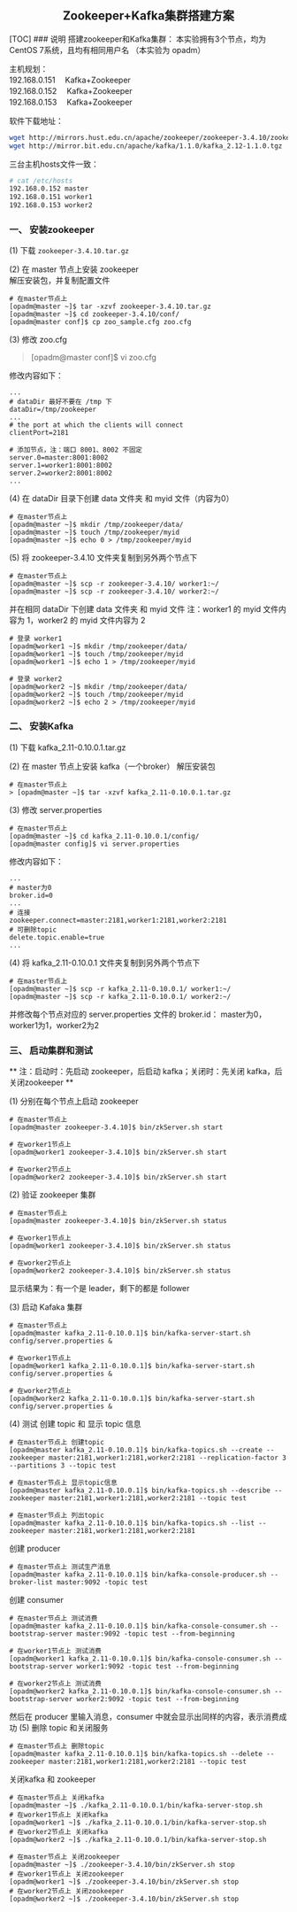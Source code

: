 <!-- 
  date: 2018-10-30 19:50
  author: sunquan
  mail: sunquana@gmail.com
-->

<h2> <center> Zookeeper+Kafka集群搭建方案 </center> </h2>
[TOC] 
###  说明
搭建zookeeper和Kafka集群： 
本实验拥有3个节点，均为CentOS 7系统，且均有相同用户名 （本实验为 opadm）

 
主机规划：  
192.168.0.151 　Kafka+Zookeeper  
192.168.0.152 　Kafka+Zookeeper  
192.168.0.153　 Kafka+Zookeeper  

软件下载地址：
```sh
wget http://mirrors.hust.edu.cn/apache/zookeeper/zookeeper-3.4.10/zookeeper-3.4.10.tar.gz
wget http://mirror.bit.edu.cn/apache/kafka/1.1.0/kafka_2.12-1.1.0.tgz
```

三台主机hosts文件一致：
```sh
# cat /etc/hosts
192.168.0.152 master
192.168.0.151 worker1
192.168.0.153 worker2
```

### 一、 安装zookeeper
(1) 下载 `zookeeper-3.4.10.tar.gz`

(2) 在 master 节点上安装 zookeeper  
    解压安装包，并复制配置文件
``` 
# 在master节点上
[opadm@master ~]$ tar -xzvf zookeeper-3.4.10.tar.gz
[opadm@master ~]$ cd zookeeper-3.4.10/conf/
[opadm@master conf]$ cp zoo_sample.cfg zoo.cfg
```

(3) 修改 zoo.cfg
>[opadm@master conf]$ vi zoo.cfg

修改内容如下： 
```
...
# dataDir 最好不要在 /tmp 下
dataDir=/tmp/zookeeper
...
# the port at which the clients will connect
clientPort=2181

# 添加节点，注：端口 8001、8002 不固定
server.0=master:8001:8002
server.1=worker1:8001:8002
server.2=worker2:8001:8002
...
```

(4) 在 dataDir 目录下创建 data 文件夹 和 myid 文件（内容为0）
```
# 在master节点上
[opadm@master ~]$ mkdir /tmp/zookeeper/data/
[opadm@master ~]$ touch /tmp/zookeeper/myid
[opadm@master ~]$ echo 0 > /tmp/zookeeper/myid
```

(5) 将 zookeeper-3.4.10 文件夹复制到另外两个节点下
```
# 在master节点上
[opadm@master ~]$ scp -r zookeeper-3.4.10/ worker1:~/
[opadm@master ~]$ scp -r zookeeper-3.4.10/ worker2:~/
```

并在相同 dataDir 下创建 data 文件夹 和 myid 文件 
注：worker1 的 myid 文件内容为 1，worker2 的 myid 文件内容为 2
```
# 登录 worker1
[opadm@worker1 ~]$ mkdir /tmp/zookeeper/data/
[opadm@worker1 ~]$ touch /tmp/zookeeper/myid
[opadm@worker1 ~]$ echo 1 > /tmp/zookeeper/myid
```

```
# 登录 worker2
[opadm@worker2 ~]$ mkdir /tmp/zookeeper/data/
[opadm@worker2 ~]$ touch /tmp/zookeeper/myid
[opadm@worker2 ~]$ echo 2 > /tmp/zookeeper/myid
```

### 二、 安装Kafka

(1) 下载 kafka_2.11-0.10.0.1.tar.gz 


(2) 在 master 节点上安装 kafka（一个broker） 
解压安装包
```
# 在master节点上
> [opadm@master ~]$ tar -xzvf kafka_2.11-0.10.0.1.tar.gz
```


(3) 修改 server.properties
```
# 在master节点上
[opadm@master ~]$ cd kafka_2.11-0.10.0.1/config/
[opadm@master config]$ vi server.properties
```

修改内容如下：
```
...
# master为0
broker.id=0    
...
# 连接
zookeeper.connect=master:2181,worker1:2181,worker2:2181
# 可删除topic
delete.topic.enable=true
...
```

(4) 将 kafka_2.11-0.10.0.1 文件夹复制到另外两个节点下

```
# 在master节点上
[opadm@master ~]$ scp -r kafka_2.11-0.10.0.1/ worker1:~/
[opadm@master ~]$ scp -r kafka_2.11-0.10.0.1/ worker2:~/
```
并修改每个节点对应的 server.properties 文件的 broker.id： master为0，worker1为1，worker2为2 


### 三、 启动集群和测试
** 注：启动时：先启动 zookeeper，后启动 kafka；关闭时：先关闭 kafka，后关闭zookeeper **

(1) 分别在每个节点上启动 zookeeper

```
# 在master节点上
[opadm@master zookeeper-3.4.10]$ bin/zkServer.sh start

# 在worker1节点上
[opadm@worker1 zookeeper-3.4.10]$ bin/zkServer.sh start

# 在worker2节点上
[opadm@worker2 zookeeper-3.4.10]$ bin/zkServer.sh start
```

(2) 验证 zookeeper 集群

```
# 在master节点上
[opadm@master zookeeper-3.4.10]$ bin/zkServer.sh status

# 在worker1节点上
[opadm@worker1 zookeeper-3.4.10]$ bin/zkServer.sh status

# 在worker2节点上
[opadm@worker2 zookeeper-3.4.10]$ bin/zkServer.sh status
```

显示结果为：有一个是 leader，剩下的都是 follower 

(3) 启动 Kafaka 集群
```
# 在master节点上
[opadm@master kafka_2.11-0.10.0.1]$ bin/kafka-server-start.sh config/server.properties &

# 在worker1节点上
[opadm@worker1 kafka_2.11-0.10.0.1]$ bin/kafka-server-start.sh config/server.properties &

# 在worker2节点上
[opadm@worker2 kafka_2.11-0.10.0.1]$ bin/kafka-server-start.sh config/server.properties &
```

(4) 测试 
创建 topic 和 显示 topic 信息
```
# 在master节点上 创建topic
[opadm@master kafka_2.11-0.10.0.1]$ bin/kafka-topics.sh --create --zookeeper master:2181,worker1:2181,worker2:2181 --replication-factor 3 --partitions 3 --topic test
```

```
# 在master节点上 显示topic信息
[opadm@master kafka_2.11-0.10.0.1]$ bin/kafka-topics.sh --describe --zookeeper master:2181,worker1:2181,worker2:2181 --topic test
```

```
# 在master节点上 列出topic
[opadm@master kafka_2.11-0.10.0.1]$ bin/kafka-topics.sh --list --zookeeper master:2181,worker1:2181,worker2:2181
```


创建 producer
```
# 在master节点上 测试生产消息
[opadm@master kafka_2.11-0.10.0.1]$ bin/kafka-console-producer.sh --broker-list master:9092 -topic test
```

创建 consumer
```
# 在master节点上 测试消费
[opadm@master kafka_2.11-0.10.0.1]$ bin/kafka-console-consumer.sh --bootstrap-server master:9092 -topic test --from-beginning

# 在worker1节点上 测试消费
[opadm@worker1 kafka_2.11-0.10.0.1]$ bin/kafka-console-consumer.sh --bootstrap-server worker1:9092 -topic test --from-beginning

# 在worker2节点上 测试消费
[opadm@worker2 kafka_2.11-0.10.0.1]$ bin/kafka-console-consumer.sh --bootstrap-server worker2:9092 -topic test --from-beginning

```

然后在 producer 里输入消息，consumer 中就会显示出同样的内容，表示消费成功 
(5) 删除 topic 和关闭服务
```
# 在master节点上 删除topic
[opadm@master kafka_2.11-0.10.0.1]$ bin/kafka-topics.sh --delete --zookeeper master:2181,worker1:2181,worker2:2181 --topic test
```


关闭kafka 和 zookeeper
```
# 在master节点上 关闭kafka
[opadm@master ~]$ ./kafka_2.11-0.10.0.1/bin/kafka-server-stop.sh
# 在worker1节点上 关闭kafka
[opadm@worker1 ~]$ ./kafka_2.11-0.10.0.1/bin/kafka-server-stop.sh
# 在worker2节点上 关闭kafka
[opadm@worker2 ~]$ ./kafka_2.11-0.10.0.1/bin/kafka-server-stop.sh

# 在master节点上 关闭zookeeper
[opadm@master ~]$ ./zookeeper-3.4.10/bin/zkServer.sh stop
# 在worker1节点上 关闭zookeeper
[opadm@worker1 ~]$ ./zookeeper-3.4.10/bin/zkServer.sh stop
# 在worker2节点上 关闭zookeeper
[opadm@worker2 ~]$ ./zookeeper-3.4.10/bin/zkServer.sh stop
```